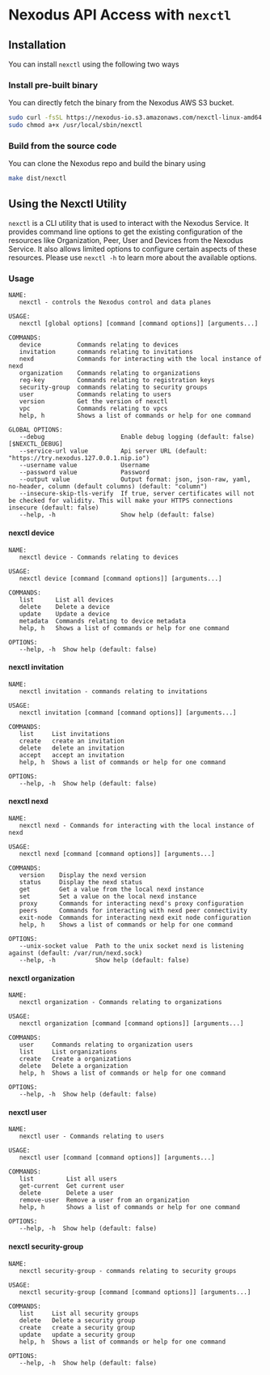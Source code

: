 # Nexodus API Access with `nexctl`

## Installation

You can install `nexctl` using the following two ways

### Install pre-built binary

You can directly fetch the binary from the Nexodus AWS S3 bucket.

```sh
sudo curl -fsSL https://nexodus-io.s3.amazonaws.com/nexctl-linux-amd64 --output /usr/local/sbin/nexctl
sudo chmod a+x /usr/local/sbin/nexctl
```

### Build from the source code

You can clone the Nexodus repo and build the binary using

```sh
make dist/nexctl
```

## Using the Nexctl Utility

`nexctl` is a CLI utility that is used to interact with the Nexodus Service. It provides command line options to get the existing configuration of the resources like Organization, Peer, User and Devices from the Nexodus Service. It also allows limited options to configure certain aspects of these resources. Please use `nexctl -h` to learn more about the available options.

<!--  everything after this comment is generated with: ./hack/nexctl-docs.sh -->
### Usage

```text
NAME:
   nexctl - controls the Nexodus control and data planes

USAGE:
   nexctl [global options] [command [command options]] [arguments...]

COMMANDS:
   device          Commands relating to devices
   invitation      commands relating to invitations
   nexd            Commands for interacting with the local instance of nexd
   organization    Commands relating to organizations
   reg-key         Commands relating to registration keys
   security-group  commands relating to security groups
   user            Commands relating to users
   version         Get the version of nexctl
   vpc             Commands relating to vpcs
   help, h         Shows a list of commands or help for one command

GLOBAL OPTIONS:
   --debug                     Enable debug logging (default: false) [$NEXCTL_DEBUG]
   --service-url value         Api server URL (default: "https://try.nexodus.127.0.0.1.nip.io")
   --username value            Username
   --password value            Password
   --output value              Output format: json, json-raw, yaml, no-header, column (default columns) (default: "column")
   --insecure-skip-tls-verify  If true, server certificates will not be checked for validity. This will make your HTTPS connections insecure (default: false)
   --help, -h                  Show help (default: false)
```

#### nexctl device

```text
NAME:
   nexctl device - Commands relating to devices

USAGE:
   nexctl device [command [command options]] [arguments...]

COMMANDS:
   list      List all devices
   delete    Delete a device
   update    Update a device
   metadata  Commands relating to device metadata
   help, h   Shows a list of commands or help for one command

OPTIONS:
   --help, -h  Show help (default: false)
```

#### nexctl invitation

```text
NAME:
   nexctl invitation - commands relating to invitations

USAGE:
   nexctl invitation [command [command options]] [arguments...]

COMMANDS:
   list     List invitations
   create   create an invitation
   delete   delete an invitation
   accept   accept an invitation
   help, h  Shows a list of commands or help for one command

OPTIONS:
   --help, -h  Show help (default: false)
```

#### nexctl nexd

```text
NAME:
   nexctl nexd - Commands for interacting with the local instance of nexd

USAGE:
   nexctl nexd [command [command options]] [arguments...]

COMMANDS:
   version    Display the nexd version
   status     Display the nexd status
   get        Get a value from the local nexd instance
   set        Set a value on the local nexd instance
   proxy      Commands for interacting nexd's proxy configuration
   peers      Commands for interacting with nexd peer connectivity
   exit-node  Commands for interacting nexd exit node configuration
   help, h    Shows a list of commands or help for one command

OPTIONS:
   --unix-socket value  Path to the unix socket nexd is listening against (default: /var/run/nexd.sock)
   --help, -h           Show help (default: false)
```

#### nexctl organization

```text
NAME:
   nexctl organization - Commands relating to organizations

USAGE:
   nexctl organization [command [command options]] [arguments...]

COMMANDS:
   user     Commands relating to organization users
   list     List organizations
   create   Create a organizations
   delete   Delete a organization
   help, h  Shows a list of commands or help for one command

OPTIONS:
   --help, -h  Show help (default: false)
```

#### nexctl user

```text
NAME:
   nexctl user - Commands relating to users

USAGE:
   nexctl user [command [command options]] [arguments...]

COMMANDS:
   list         List all users
   get-current  Get current user
   delete       Delete a user
   remove-user  Remove a user from an organization
   help, h      Shows a list of commands or help for one command

OPTIONS:
   --help, -h  Show help (default: false)
```

#### nexctl security-group

```text
NAME:
   nexctl security-group - commands relating to security groups

USAGE:
   nexctl security-group [command [command options]] [arguments...]

COMMANDS:
   list     List all security groups
   delete   Delete a security group
   create   create a security group
   update   update a security group
   help, h  Shows a list of commands or help for one command

OPTIONS:
   --help, -h  Show help (default: false)
```
